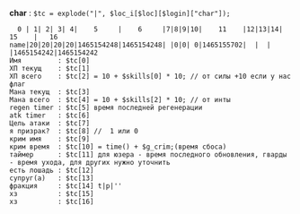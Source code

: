 **char** : `$tc = explode("|", $loc_i[$loc][$login]["char"]);`

      0 | 1| 2| 3| 4|    5     |    6     |7|8|9|10|    11    |12|13|14|    15    |   16
    name|20|20|20|20|1465154248|1465154248| |0|0| 0|1465155702|  |  |  |1465154242|1465154242
    Имя         : $tc[0]
    ХП текущ    : $tc[1]
    ХП всего    : $tc[2] = 10 + $skills[0] * 10; // от силы +10 если у нас флаг
    Мана текущ  : $tc[3]
    Мана всего  : $tc[4] = 10 + $skills[2] * 10; // от инты
    regen timer : $tc[5] время последней регенерации
    atk timer   : $tc[6]
    Цель атаки  : $tc[7]
    я призрак?  : $tc[8] //  1 или 0
    крим имя    : $tc[9]
    крим время  : $tc[10] = time() + $g_crim;(время сбоса)
    таймер      : $tc[11] для юзера - время последного обновления, гварды - время ухода, для других нужно уточнить
    есть лошадь : $tc[12]
    супруг(а)   : $tc[13]
    фракция     : $tc[14] t|p|''
    хз          : $tc[15]
    хз          : $tc[16]
